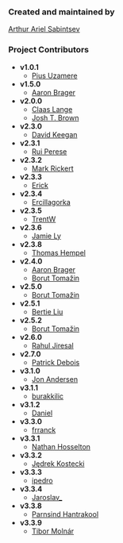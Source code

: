 ### Created and maintained by
[Arthur Ariel Sabintsev](http://www.sabintsev.com/) 

### Project Contributors
- **v1.0.1**
	- [Pius Uzamere](https://github.com/pius)
- **v1.5.0**
	- [Aaron Brager](http://www.github.com/getaaron)
- **v2.0.0**
	- [Claas Lange](https://github.com/claaslange)
	- [Josh T. Brown](https://github.com/joshuatbrown)
- **v2.3.0**
	- [David Keegan](https://github.com/kgn)
- **v2.3.1**
	- [Rui Perese](https://github.com/RuiAAPeres)
- **v2.3.2**
	- [Mark Rickert](https://github.com/markrickert)
- **v2.3.3**
	- [Erick](https://github.com/dexcell0)
- **v2.3.4**
	- [Ercillagorka](https://github.com/ercillagorka)
- **v2.3.5**
	- [TrentW](https://github.com/trentw)
- **v2.3.6**
	- [Jamie Ly](http://github,com/jamiely)
- **v2.3.8**
	- [Thomas Hempel](https://github.com/thomashempel)
- **v2.4.0**
	- [Aaron Brager](http://www.github.com/getaaron)
	- [Borut Tomažin](https://github.com/borut-t)
- **v2.5.0**
	- [Borut Tomažin](https://github.com/borut-t)
- **v2.5.1**
	- [Bertie Liu](https://github.com/https://github.com/aceisScope)
- **v2.5.2**
	- [Borut Tomažin](https://github.com/borut-t)
- **v2.6.0**
	- [Rahul Jiresal](https://github.com/rahuljiresal)
- **v2.7.0**
	- [Patrick Debois](https://github.com/jedi4ever)
- **v3.1.0**
	- [Jon Andersen](https://github.com/jonandersen)
- **v3.1.1**
	- [burakkilic](https://github.com/burakkilic)
- **v3.1.2**
	- [Daniel](https://github.com/danieltskv)
- **v3.3.0**
	- [frranck](https://github.com/frranck)
- **v3.3.1**
	- [Nathan Hosselton](https://github.com/nathanhosselton)
- **v3.3.2**
	- [Jędrek Kostecki](https://github.com/jedrekk)
- **v3.3.3**
	- [ipedro](https://github.com/ipedro)
- **v3.3.4**
	- [Jaroslav_](https://github.com/jaroslavas)
- **v3.3.8**
	- [Parnsind Hantrakool](https://github.com/kong707)
- **v3.3.9**
	- [Tibor Molnár](https://github.com/fatalaa)
	 